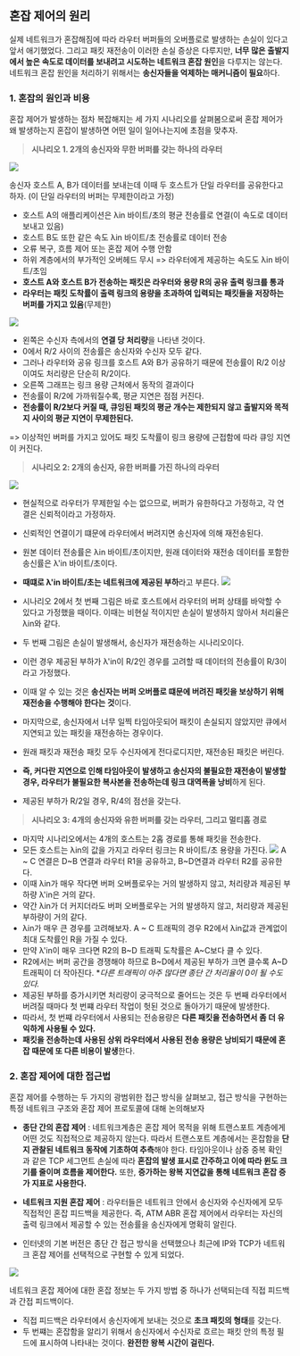 ## 혼잡 제어의 원리
실제 네트워크가 혼잡해짐에 따라 라우터 버퍼들의 오버플로로 발생하는 손실이 있다고 앞서 애기했었다. 그리고 패킷 재전송이 이러한 손실 증상은 다루지만, **너무 많은 출발지에서 높은 속도로 데이터를 보내려고 시도하는 네트워크 혼잡 원인**을 다루지는 않는다. 네트워크 혼잡 원인을 처리하기 위해서는 **송신자들을 억제하는 매커니즘이 필요**하다.

### 1. 혼잡의 원인과 비용
혼잡 제어가 발생하는 점차 복잡해지는 세 가지 시나리오를 살펴봄으로써 혼잡 제어가 왜 발생하는지 혼잡이 발생하면 어떤 일이 일어나는지에 초점을 맞추자.

> **시나리오 1. 2개의 송신자와 무한 버퍼를 갖는 하나의 라우터**

![](https://velog.velcdn.com/images/choiyoung6609/post/f52b9cdf-0717-439b-bc7f-dc0b5d29aa5e/image.png)

송신자 호스트 A, B가 데이터를 보내는데 이때 두 호스트가 단일 라우터를 공유한다고 하자. (이 단일 라우터의 버퍼는 무제한이라고 가정)

- 호스트 A의 애플리케이션은  λin 바이트/초의 평균 전송률로 연결(이 속도로 데이터 보내고 있음)
- 호스트 B도 또한 같은 속도 λin 바이트/초 전송률로 데이터 전송
- 오류 복구, 흐름 제어 또는 혼잡 제어 수행 안함
- 하위 계층에서의 부가적인 오버헤드 무시 => 라우터에게 제공하는 속도도 λin 바이트/초임
- **호스트 A와 호스트 B가 전송하는 패킷은 라우터와 용량 R의 공유 출력 링크를 통과**
- **라우터는 패킷 도착률이 출력 링크의 용량을 초과하여 입력되는 패킷들을 저장하는 버퍼를 가지고 있음**(무제한)

![](https://velog.velcdn.com/images/choiyoung6609/post/19ecf3c6-6313-44af-8a34-004d22550115/image.png)

- 왼쪽은 수신자 측에서의 **연결 당 처리량**을 나타낸 것이다.
- 0에서 R/2 사이의 전송률은 송신자와 수신자 모두 같다.
- 그러나 라우터와 공유 링크를 호스트 A와 B가 공유하기 때문에 전송률이 R/2 이상이여도 처리량은 단순히 R/2이다.
- 오른쪽 그래프는 링크 용량 근처에서 동작의 결과이다
- 전송률이 R/2에 가까워질수록, 평균 지연은 점점 커진다.
- **전송률이 R/2보다 커질 때, 큐잉된 패킷의 평균 개수는 제한되지 않고 출발지와 목적지 사이의 평균 지연이 무제한된다.**

=> 이상적인 버퍼를 가지고 있어도 패킷 도착률이 링크 용량에 근접함에 따라 큐잉 지연이 커진다.

> **시나리오 2: 2개의 송신자, 유한 버퍼를 가진 하나의 라우터**

![](https://velog.velcdn.com/images/choiyoung6609/post/69d24a33-c3cd-4aeb-86c8-547c8a55b67b/image.png)

- 현실적으로 라우터가 무제한일 수는 없으므로, 버퍼가 유한하다고 가정하고, 각 연결은 신뢰적이라고 가정하자.
- 신뢰적인 연결이기 떄문에 라우터에서 버려지면 송신자에 의해 재전송된다. 
- 원본 데이터 전송률은 λin 바이트/초이지만, 원래 데이터와 재전송 데이터를 포함한 송신률은 λ'in 바이트/초이다.
- **때떄로 λ'in 바이트/초는 네트워크에 제공된 부하**라고 부른다.
![](https://velog.velcdn.com/images/choiyoung6609/post/894a4f93-994d-44eb-ab69-df3a68bf858d/image.png)

- 시나리오 2에서 첫 번째 그림은 바로 호스트에서 라우터의 버퍼 상태를 바악할 수 있다고 가정했을 때이다. 이때는 비현실 적이지만 손실이 발생하지 않아서 처리율은 λin와 같다.

- 두 번째 그림은 손실이 발생해서, 송신자가 재전송하는 시나리오이다. 
- 이런 경우 제공된 부하가 λ'in이 R/2인 경우를 고려할 때 데이터의 전송률이 R/3이라고 가정했다. 
- 이때 알 수 있는 것은 **송신자는 버퍼 오버플로 떄문에 버려진 패킷을 보상하기 위해 재전송을 수행해야 한다는 것**이다.

- 마지막으로, 송신자에서 너무 일찍 타임아웃되어 패킷이 손실되지 않았지만 큐에서 지연되고 있는 패킷을 재전송하는 경우이다. 
- 원래 패킷과 재전송 패킷 모두 수신자에게 전다로디지만, 재전송된 패킷은 버린다. 
- **즉, 커다란 지연으로 인해 타임아웃이 발생하고 송신자의 불필요한 재전송이 발생할 경우, 라우터가 불필요한 복사본을 전송하는데 링크 대역폭을 낭비**하게 된다.
- 제공된 부하가 R/2일 경우, R/4의 점선을 갖는다.

> **시나리오 3: 4개의 송신자와 유한 버퍼를 갖는 라우터, 그리고 멀티홉 경로**

- 마지막 시나리오에서는 4개의 호스트는 2홉 경로를 통해 패킷을 전송한다.
- 모든 호스트는 λin의 값을 가지고 라우터 링크는 R 바이트/초 용량을 가진다.
![](https://velog.velcdn.com/images/choiyoung6609/post/b67c6402-ea93-4cee-b116-a7d711b5f4fd/image.png)
A ~ C 연결은 D~B 연결과 라우터 R1을 공유하고, B~D연결과 라우터 R2를 공유한다. 
- 이때 λin가 매우 작다면 버퍼 오버플로우는 거의 발생하지 않고, 처리량과 제공된 부하량 λ'in은 거의 같다. 
- 약간 λin가 더 커지더라도 버퍼 오버플로우는 거의 발생하지 않고, 처리량과 제공된 부하량이 거의 같다. 
- λin가 매우 큰 경우를 고려해보자. A ~ C 트래픽의 경우 R2에서 λin값과 관계없이 최대 도착률인 R을 가질 수 있다. 
- 만약 λ'in이 매우 크다면 R2의 B~D 트래픽 도착률은 A~C보다 클 수 있다. 
- R2에서는 버퍼 공간을 경쟁해야 하므로 B~D에서 제공된 부하가 크면 클수록 A~D 트래픽이 더 작아진다. **다른 트래픽이 아주 많다면 종단 간 처리율이 0이 될 수도 있다.*
- 제공된 부하를 증가시키면 처리량이 궁극적으로 줄어드는 것은 두 번째 라우터에서 버려질 때마다 첫 번쨰 라우터 작업이 헛된 것으로 돌아가기 때문에 발생한다. 
- 따라서, 첫 번쨰 라우터에서 사용되는 전송용량은 **다른 패킷을 전송하면서 좀 더 유익하게 사용될 수 있다.**
- **패킷을 전송하는데 사용된 상위 라우터에서 사용된 전송 용량은 낭비되기 때문에 혼잡 때문에 또 다른 비용이 발생**한다.

### 2. 혼잡 제어에 대한 접근법
혼잡 제어를 수행하는 두 가지의 광범위한 접근 방식을 살펴보고, 접근 방식을 구현하는 특정 네트워크 구조와 혼잡 제어 프로토콜에 대해 논의해보자

- **종단 간의 혼잡 제어** : 네트워크계층은 혼잡 제어 목적을 위해 트랜스포트 계층에게 어떤 것도 직접적으로 제공하지 않는다. 따라서 트랜스포트 계층에서는 혼잡함을 **단지 관찰된 네트워크 동작에 기초하여 추측**해야 한다. 타임아웃이나 삼중 중복 확인 과 같은 TCP 세그먼트 손실에 따라 **혼잡의 발생 표시로 간주하고 이에 따라 윈도 크기를 줄이며 흐름을 제어한다.** 또한, **증가하는 왕복 지연값을 통해 네트워크 혼잡 증가 지표로 사용한다.**

- **네트워크 지원 혼잡 제어** : 라우터들은 네트워크 안에서 송신자와 수신자에게 모두 직접적인 혼잡 피드백을 제공한다. 즉, ATM ABR 혼잡 제어에서 라우터는 자신의 출력 링크에서 제공할 수 있는 전송률을 송신자에게 명확히 알린다. 

- 인터넷의 기본 버전은 종단 간 접근 방식을 선택했으나 최근에 IP와 TCP가 네트워크 혼잡 제어를 선택적으로 구현할 수 있게 되었다.

![](https://velog.velcdn.com/images/choiyoung6609/post/32372501-7238-4fdf-8156-ac87500611ea/image.png)

네트워크 혼잡 제어에 대한 혼잡 정보는 두 가지 방법 중 하나가 선택되는데 직접 피드백과 간접 피드백이다.
- 직접 피드백은 라우터에서 송신자에게 보내는 것으로 **초크 패킷의 형태**를 갖는다.
- 두 번쨰는 혼잡함을 알리기 위해서 송신자에서 수신자로 흐르는 패킷 안의 특정 필드에 표시하여 나타내는 것이다. **완전한 왕복 시간이 걸린다.**
